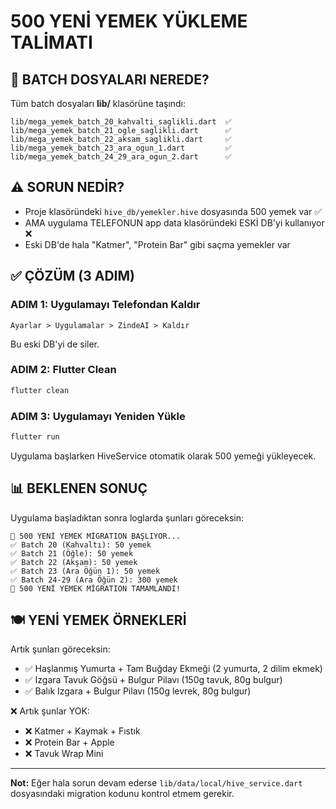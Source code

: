 # 500 YENİ YEMEK YÜKLEME TALİMATI

## 📍 BATCH DOSYALARI NEREDE?

Tüm batch dosyaları **lib/** klasörüne taşındı:

```
lib/mega_yemek_batch_20_kahvalti_saglikli.dart  ✅
lib/mega_yemek_batch_21_ogle_saglikli.dart      ✅  
lib/mega_yemek_batch_22_aksam_saglikli.dart     ✅
lib/mega_yemek_batch_23_ara_ogun_1.dart         ✅
lib/mega_yemek_batch_24_29_ara_ogun_2.dart      ✅
```

## ⚠️ SORUN NEDİR?

- Proje klasöründeki `hive_db/yemekler.hive` dosyasında 500 yemek var ✅
- AMA uygulama TELEFONUN app data klasöründeki ESKİ DB'yi kullanıyor ❌
- Eski DB'de hala "Katmer", "Protein Bar" gibi saçma yemekler var

## ✅ ÇÖZÜM (3 ADIM)

### ADIM 1: Uygulamayı Telefondan Kaldır
```
Ayarlar > Uygulamalar > ZindeAI > Kaldır
```
Bu eski DB'yi de siler.

### ADIM 2: Flutter Clean
```bash
flutter clean
```

### ADIM 3: Uygulamayı Yeniden Yükle
```bash
flutter run
```

Uygulama başlarken HiveService otomatik olarak 500 yemeği yükleyecek.

## 📊 BEKLENEN SONUÇ

Uygulama başladıktan sonra loglarda şunları göreceksin:

```
🚀 500 YENİ YEMEK MİGRATION BAŞLIYOR...
✅ Batch 20 (Kahvaltı): 50 yemek
✅ Batch 21 (Öğle): 50 yemek
✅ Batch 22 (Akşam): 50 yemek
✅ Batch 23 (Ara Öğün 1): 50 yemek
✅ Batch 24-29 (Ara Öğün 2): 300 yemek
🎉 500 YENİ YEMEK MİGRATION TAMAMLANDI!
```

## 🍽️ YENİ YEMEK ÖRNEKLERİ

Artık şunları göreceksin:
- ✅ Haşlanmış Yumurta + Tam Buğday Ekmeği (2 yumurta, 2 dilim ekmek)
- ✅ Izgara Tavuk Göğsü + Bulgur Pilavı (150g tavuk, 80g bulgur)
- ✅ Balık Izgara + Bulgur Pilavı (150g levrek, 80g bulgur)

❌ Artık şunlar YOK:
- ❌ Katmer + Kaymak + Fıstık
- ❌ Protein Bar + Apple
- ❌ Tavuk Wrap Mini

---

**Not:** Eğer hala sorun devam ederse `lib/data/local/hive_service.dart` dosyasındaki migration kodunu kontrol etmem gerekir.
